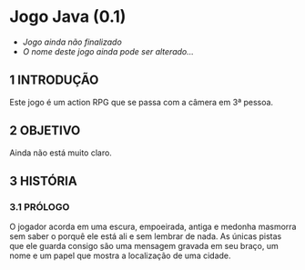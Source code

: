 # Jogo Java (0.1)
- _Jogo ainda não finalizado_
- _O nome deste jogo ainda pode ser alterado..._

## 1 INTRODUÇÃO
Este jogo é um action RPG que se passa com a câmera em 3ª pessoa.

## 2 OBJETIVO
Ainda não está muito claro.

## 3 HISTÓRIA

### 3.1 PRÓLOGO
O jogador acorda em uma escura, empoeirada, antiga e medonha masmorra sem saber o porquê ele está ali e sem lembrar de nada. As únicas pistas que ele guarda consigo são uma mensagem gravada em seu braço, um nome e um papel que mostra a localização de uma cidade.